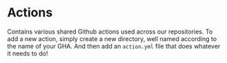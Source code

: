 # Actions
Contains various shared Github actions used across our repositories.
To add a new action, simply create a new directory, well named according to the name of your GHA. And then add an `action.yml` file
that does whatever it needs to do!
